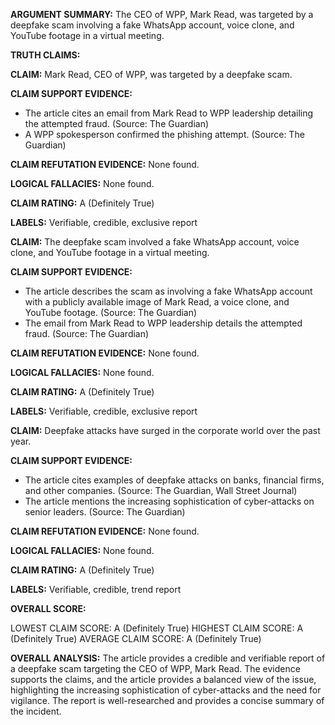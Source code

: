 **ARGUMENT SUMMARY:** The CEO of WPP, Mark Read, was targeted by a deepfake scam involving a fake WhatsApp account, voice clone, and YouTube footage in a virtual meeting.

**TRUTH CLAIMS:**

**CLAIM:** Mark Read, CEO of WPP, was targeted by a deepfake scam.

**CLAIM SUPPORT EVIDENCE:**

* The article cites an email from Mark Read to WPP leadership detailing the attempted fraud. (Source: The Guardian)
* A WPP spokesperson confirmed the phishing attempt. (Source: The Guardian)

**CLAIM REFUTATION EVIDENCE:** None found.

**LOGICAL FALLACIES:** None found.

**CLAIM RATING:** A (Definitely True)

**LABELS:** Verifiable, credible, exclusive report

**CLAIM:** The deepfake scam involved a fake WhatsApp account, voice clone, and YouTube footage in a virtual meeting.

**CLAIM SUPPORT EVIDENCE:**

* The article describes the scam as involving a fake WhatsApp account with a publicly available image of Mark Read, a voice clone, and YouTube footage. (Source: The Guardian)
* The email from Mark Read to WPP leadership details the attempted fraud. (Source: The Guardian)

**CLAIM REFUTATION EVIDENCE:** None found.

**LOGICAL FALLACIES:** None found.

**CLAIM RATING:** A (Definitely True)

**LABELS:** Verifiable, credible, exclusive report

**CLAIM:** Deepfake attacks have surged in the corporate world over the past year.

**CLAIM SUPPORT EVIDENCE:**

* The article cites examples of deepfake attacks on banks, financial firms, and other companies. (Source: The Guardian, Wall Street Journal)
* The article mentions the increasing sophistication of cyber-attacks on senior leaders. (Source: The Guardian)

**CLAIM REFUTATION EVIDENCE:** None found.

**LOGICAL FALLACIES:** None found.

**CLAIM RATING:** A (Definitely True)

**LABELS:** Verifiable, credible, trend report

**OVERALL SCORE:**

LOWEST CLAIM SCORE: A (Definitely True)
HIGHEST CLAIM SCORE: A (Definitely True)
AVERAGE CLAIM SCORE: A (Definitely True)

**OVERALL ANALYSIS:** The article provides a credible and verifiable report of a deepfake scam targeting the CEO of WPP, Mark Read. The evidence supports the claims, and the article provides a balanced view of the issue, highlighting the increasing sophistication of cyber-attacks and the need for vigilance. The report is well-researched and provides a concise summary of the incident.
